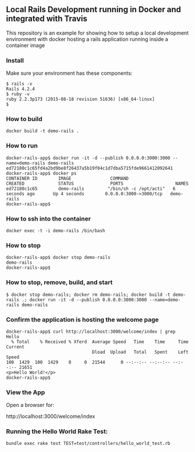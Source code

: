## Local Rails Development running in Docker and integrated with Travis 

This repository is an example for showing how to setup a local development environment with docker hosting a rails application running inside a container image

### Install

Make sure your environment has these components:

```
$ rails -v
Rails 4.2.4
$ ruby -v
ruby 2.2.3p173 (2015-08-18 revision 51636) [x86_64-linux]
$ 
```

### How to build

```
docker build -t demo-rails .
```

### How to run

```
docker-rails-app$ docker run -it -d --publish 0.0.0.0:3000:3000 --name=demo-rails demo-rails
ed72180c1c65fd4a2bd9be8f26437a5b19f04c1d7dba5715fde9661412092641
docker-rails-app$ docker ps
CONTAINER ID        IMAGE               COMMAND                  CREATED             STATUS              PORTS                    NAMES
ed72180c1c65        demo-rails         "/bin/sh -c /opt/acti"   6 seconds ago       Up 4 seconds        0.0.0.0:3000->3000/tcp   demo-rails
docker-rails-app$ 
```

### How to ssh into the container

```
docker exec -t -i demo-rails /bin/bash
```

### How to stop

```
docker-rails-app$ docker stop demo-rails
demo-rails
docker-rails-app$
```

### How to stop, remove, build, and start

```
$ docker stop demo-rails; docker rm demo-rails; docker build -t demo-rails .; docker run -it -d --publish 0.0.0.0:3000:3000 --name=demo-rails demo-rails
```

### Confirm the application is hosting the welcome page

```
docker-rails-app$ curl http://localhost:3000/welcome/index | grep Hello
  % Total    % Received % Xferd  Average Speed   Time    Time     Time  Current
                                 Dload  Upload   Total   Spent    Left  Speed
100  1429  100  1429    0     0  21544      0 --:--:-- --:--:-- --:--:-- 21651
<p>Hello World!</p>
docker-rails-app$ 
```

### View the App

Open a browser for:

http://localhost:3000/welcome/index

### Running the Hello World Rake Test:

```
bundle exec rake test TEST=test/controllers/hello_world_test.rb
```

